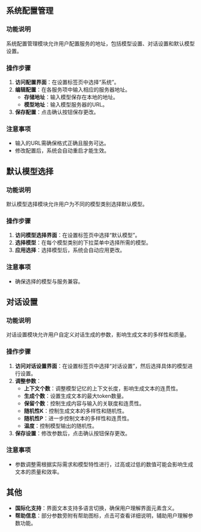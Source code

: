 ## 系统配置管理

### 功能说明
系统配置管理模块允许用户配置服务的地址，包括模型设置、对话设置和默认模型设置。

### 操作步骤
1. **访问配置界面**：在设置标签页中选择“系统”。
2. **编辑配置**：在各服务项中输入相应的服务器地址。
   - **存储地址**：输入模型保存在本地的地址。
   - **模型地址**：输入模型服务器的URL。
3. **保存配置**：点击确认按钮保存更改。

### 注意事项
- 输入的URL需确保格式正确且服务可达。
- 修改配置后，系统会自动重启才能生效。

## 默认模型选择

### 功能说明
默认模型选择模块允许用户为不同的模型类别选择默认模型。

### 操作步骤
1. **访问模型选择界面**：在设置标签页中选择“默认模型”。
2. **选择模型**：在每个模型类别的下拉菜单中选择所需的模型。
3. **应用选择**：选择模型后，系统会自动应用更改。

### 注意事项
- 确保选择的模型与服务兼容。

## 对话设置

### 功能说明
对话设置模块允许用户自定义对话生成的参数，影响生成文本的多样性和质量。

### 操作步骤
1. **访问对话设置界面**：在设置标签页中选择“对话设置”，然后选择具体的模型进行设置。
2. **调整参数**：
   - **上下文个数**：调整模型记忆的上下文长度，影响生成文本的连贯性。
   - **生成个数**：设置生成文本的最大token数量。
   - **保留个数**：控制生成内容与输入的关联度和连贯性。
   - **随机性K**：控制生成文本的多样性和随机性。
   - **随机性P**：进一步控制文本的多样性和连贯性。
   - **温度**：控制模型输出的随机性。
3. **保存设置**：修改参数后，点击确认按钮保存更改。

### 注意事项
- 参数调整需根据实际需求和模型特性进行，过高或过低的数值可能会影响生成文本的质量和效率。

## 其他
- **国际化支持**：界面文本支持多语言切换，确保用户理解界面元素含义。
- **帮助信息**：部分参数旁附有帮助图标，点击可查看详细说明，辅助用户理解参数功能。